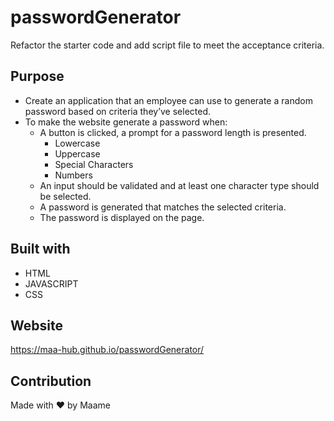 # passwordGenerator

Refactor the starter code and add script file to meet the acceptance criteria. 

## Purpose
* Create an application that an employee can use to generate a random password based on criteria they’ve selected.
* To make the website generate a password when: 
    * A button is clicked, a prompt for a password length is presented.
        * Lowercase
        * Uppercase
        * Special Characters
        * Numbers
    * An input should be validated and at least one character type should be selected.
    * A password is generated that matches the selected criteria.
    * The password is displayed on the page. 
    
## Built with 
* HTML
* JAVASCRIPT
* CSS

## Website
https://maa-hub.github.io/passwordGenerator/

## Contribution
Made with ❤️ by Maame
